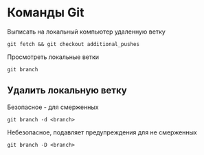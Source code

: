 
# Команды Git


Выписать на локальный компьютер удаленную ветку

`git fetch && git checkout additional_pushes`

Просмотреть локальные ветки

`git branch`

## Удалить локальную ветку

Безопасное - для смерженных

`git branch -d <branch>`

Небезопасное, подавляет предупреждения для не смерженных

`git branch -D <branch>`